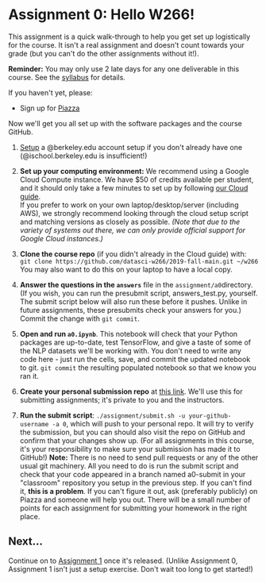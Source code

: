 # Assignment 0:  Hello W266!

This assignment is a quick walk-through to help you get set up logistically for the course.  It isn't a real assignment and doesn't count towards your grade (but you can't do the other assignments without it!).

**Reminder:** You may only use 2 late days for any one deliverable in this course.  See the [syllabus](../../syllabus/) for details.

If you haven't yet, please:

- Sign up for [Piazza](https://piazza.com/berkeley/fall2019/datasciw266)

Now we'll get you all set up with the software packages and the course GitHub.

1. [Setup](https://calmail.berkeley.edu/manage/account/create_account) a @berkeley.edu account setup if you don't already have one (@ischool.berkeley.edu is insufficient!)

1. **Set up your computing environment:** We recommend using a Google Cloud Compute instance. We have $50 of credits available per student, and it should only take a few minutes to set up by following [our Cloud guide](cloud/).  
If you prefer to work on your own laptop/desktop/server (including AWS), we strongly recommend looking through the cloud setup script and matching versions as closely as possible.
*(Note that due to the variety of systems out there, we can only provide official support for Google Cloud instances.)*

2. **Clone the course repo** (if you didn't already in the Cloud guide) with:  
`git clone https://github.com/datasci-w266/2019-fall-main.git ~/w266`  
You may also want to do this on your laptop to have a local copy.  

3. **Answer the questions in the `answers`** file in the `assignment/a0`directory.  (If you wish, you can run the presubmit script, answers\_test.py, yourself.  The submit script below will also run these before it pushes.  Unlike in future assignments, these presubmits check your answers for you.)
Commit the change with `git commit`.

4. **Open and run `a0.ipynb`**. This notebook will check that your Python packages are up-to-date, test TensorFlow, and give a taste of some of the NLP datasets we'll be working with. You don't need to write any code here - just run the cells, save, and commit the updated notebook to git.  `git commit` the resulting populated notebook so that we know you ran it.

4. **Create your personal submission repo** at [this link](https://classroom.github.com/a/UWOyrNzf). We'll use this for submitting assignments; it's private to you and the instructors.

5. **Run the submit script**: `./assignment/submit.sh -u your-github-username -a 0`, which will push to your personal repo. It will try to verify the submission, but you can should also visit the repo on GitHub and confirm that your changes show up.  (For all assignments in this course, it's your responsibility to make sure your submission has made it to GitHub!)  **Note:** There is no need to send pull requests or any of the other usual git machinery.  All you need to do is run the submit script and check that your code appeared in a branch named a0-submit in your "classroom" repository you setup in the previous step.  If you can't find it, **this is a problem**.  If you can't figure it out, ask (preferably publicly) on Piazza and someone will help you out.  There will be a small number of points for each assignment for submitting your homework in the right place.

## Next...

Continue on to [Assignment 1](../a1/) once it's released.  (Unlike Assignment 0, Assignment 1 isn't just a setup exercise.  Don't wait too long to get started!)
